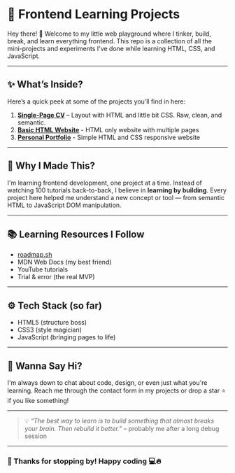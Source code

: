 # 🚀 Frontend Learning Projects

Hey there! 👋 Welcome to my little web playground where I tinker, build, break, and learn everything frontend. This repo is a collection of all the mini-projects and experiments I've done while learning HTML, CSS, and JavaScript.

---

## ✨ What’s Inside?

Here’s a quick peek at some of the projects you’ll find in here:

1. [**Single-Page CV**](https://roadmap.sh/projects/single-page-cv) – Layout with HTML and little bit CSS. Raw, clean, and semantic.
2. [**Basic HTML Website**](https://roadmap.sh/projects/basic-html-website) - HTML only website with multiple pages
3. [**Personal Portfolio**](https://roadmap.sh/projects/portfolio-website) - Simple HTML and CSS responsive website

---

## 🧠 Why I Made This?

I'm learning frontend development, one project at a time. Instead of watching 100 tutorials back-to-back, I believe in **learning by building**. Every project here helped me understand a new concept or tool — from semantic HTML to JavaScript DOM manipulation.

---

## 📚 Learning Resources I Follow

- [roadmap.sh](https://roadmap.sh/frontend/projects)
- MDN Web Docs (my best friend)
- YouTube tutorials
- Trial & error (the real MVP)

---

## ⚙️ Tech Stack (so far)

- HTML5 (structure boss)
- CSS3 (style magician)
- JavaScript (bringing pages to life)

---

## 📩 Wanna Say Hi?

I'm always down to chat about code, design, or even just what you're learning. Reach me through the contact form in my projects or drop a star ⭐ if you like something!

---

> 💡 _“The best way to learn is to build something that almost breaks your brain. Then rebuild it better.”_ – probably me after a long debug session

---

### 🎉 Thanks for stopping by! Happy coding 💻🔥
